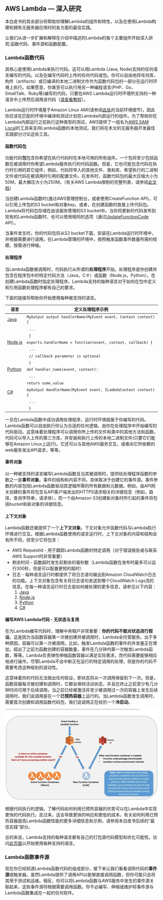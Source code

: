 ## AWS Lambda — 深入研究

本白皮书的其余部分将帮助你理解Lambda的组件和特性，以及在使用Lambda构建和拥有无服务器应用时的各方面的最佳实践。

让我们从进一步扩展和解释在介绍中描述的Lambda的每个主要组件开始深入研究:函数代码、事件源和函数配置。

### Lambda函数代码

其核心是使用Lambda来执行代码。这可以用Lambda (Java, Node)支持的任何语言编写的代码。以及在编写代码时上传的任何代码或包。你可以自由地将任何库、构件（artifacts）或已编译的本地二进制文件作为函数代码包的一部分在运行时环境上执行。如果愿意，你甚至可以执行用另一种编程语言(PHP、Go、SmallTalk、Ruby等)编写的代码，只要在AWS Lambda运行时环境所支持的一种语言中上传然后调用该代码（[请查看教程](https://aws.amazon.com/cn/blogs/compute/scripting-languages-for-aws-lambda-running-php-ruby-and-go/)）。

Lambda运行时环境基于Amazon Linux AMI(请参阅[此处](https://docs.aws.amazon.com/lambda/latest/dg/current-supported-versions.html)的当前环境细节)，因此你应该在匹配的环境中编译和测试计划在Lambda内部运行的组件。为了帮助你在Lambda内部运行之前执行这种类型的测试，AWS提供了一组名为[AWS SAM Local](https://github.com/awslabs/aws-sam-cli)的工具来支持Lambda函数的本地测试。我们将在本文的无服务器开发最佳实践部分讨论这些工具。

#### 函数代码包
功能代码**包**包含你希望在执行代码时在本地可用的所有组件。一个包将至少包括函数在被调用时你希望Lambda服务执行的代码函数。但是，它也可能包含代码在执行时引用的其它组件，例如，代码将导入的其他文件、类和库、希望执行的二进制文件或代码在被调用时引用的配置文件。在发布时，函数代码包的最大压缩大小为50M，最大解压大小为250M。（有关AWS Lambda限制的完整列表，请参阅[此文档](https://docs.aws.amazon.com/lambda/latest/dg/limits.html)）

当创建Lambda函数时(通过AWS管理控制台，或者使用CreateFunction API)，可以引用上传包的S3 bucket和对象key。或者，在创建函数时直接上传代码包。Lambda将代码包存储在由该服务管理的S3 bucket中。当你将更新的代码发布到现有的Lambda函数时，也可以使用相同的选项（通过[UpdateFunctionCode](https://docs.aws.amazon.com/zh_cn/lambda/latest/dg/API_UpdateFunctionCode.html) API）。

当事件发生时，你的代码包将从S3 bucket下载，安装在Lambda运行时环境中，并根据需要进行调用。在Lambda管理的环境中，按照触发函数事件数量所需的规模，按需进行伸缩。

#### 处理程序

当Lambda函数被调用时，代码执行从所谓的**处理程序**开始。处理程序是你创建并包含在程序包中的特定代码方法（Java，C＃）或函数（Node.js，Python）。在创建Lambda函数时指定处理程序。Lambda支持的每种语言对于如何在包中定义和引用函数处理程序都有自己的要求。

下面的链接将帮助你开始使用每种被支持的语言。

| 语言 | 定义处理程序示例  |
| ------ | --------- |
|  [Java](https://docs.aws.amazon.com/zh_cn/lambda/latest/dg/java-programming-model.html)  | `MyOutput output handlerName(MyEvent event, Context context) {` |
|        | ` ...` |
|        | ` }` |
|  [Node.js](https://docs.aws.amazon.com/zh_cn/lambda/latest/dg/programming-model.html)  | `exports.handlerName = function(event, context, callback) {` |
|        | ` ...` |
|        | ` // callback parameter is optional` |
|        | ` }` |
|  [Python](https://docs.aws.amazon.com/zh_cn/lambda/latest/dg/python-programming-model.html)  | `def handler_name(event, context):` |
|        | ` ...` |
|        | `return some_value` |
|  [C#](https://docs.aws.amazon.com/zh_cn/lambda/latest/dg/dotnet-programming-model.html)  | `myOutput HandlerName(MyEvent event, ILambdaContext context) {` |
|        | ` ...` |
|        | ` }` |

一旦在Lambda函数中成功调用处理程序，运行时环境就属于你编写的代码。Lambda函数可以自由执行你认为合适的任何逻辑，由你在处理程序中开始编写的代码驱动。这意味着处理程序可以调用你所上传的文件和类中的其他方法和函数。代码可以导入上传的第三方库，并安装和执行上传的本地二进制文件(只要它们能够在Amazon Linux上运行)。它还可以与其他AWS服务交互，或者向它所依赖的web服务发出API请求，等等。

#### 事件对象

以一种被支持的语言编写Lambda函数且当其被调用时，提供给处理程序函数的参数之一是**事件对象**。事件的结构和内容不同，具体取决于创建它的事件源。事件参数的内容包括Lambda函数驱动其逻辑所需的所有数据和元数据。例如，由API网关创建的事件将包含与API客户端发出的HTTPS请求相关的详细信息（例如，路径，查询字符串，请求体），而一个由Amazon S3创建新对象时所引起的事件将包括bucket和新对象的详细信息。

#### 上下文对象

Lambda函数还被提供了一个**上下文对象**。下文对象允许函数代码与Lambda执行环境进行交互。根据Lambda函数使用的语言运行时，上下文对象的内容和结构会有所不同，但至少它将包含：
- AWS RequestId - 用于跟踪Lambda函数的特定调用（对于错误报告或与联系AWS Support时非常重要）
- 剩余时间 - 函数超时发生前剩余的毫秒数（Lambda函数在发布时最多可以运行300秒，但是可以配置更短的超时）
- 日志 - 每种语言运行时都提供了将日志语句输出到Amazon CloudWatch日志的功能。上下文对象包含有关将日志语句发送到哪个CloudWatch Logs流的信息。在每一种语言运行时日志是如何被处理的更多信息，请参见以下内容：
  1. [Java](https://docs.aws.amazon.com/zh_cn/lambda/latest/dg/java-logging.html)
  2. [Node.js](https://docs.aws.amazon.com/zh_cn/lambda/latest/dg/nodejs-prog-model-logging.html)
  3. [Python](https://docs.aws.amazon.com/zh_cn/lambda/latest/dg/python-logging.html)
  4. [C#](https://docs.aws.amazon.com/zh_cn/lambda/latest/dg/dotnet-logging.html)

#### 编写AWS Lambda代码 - 无状态与复用

在为Lambda编写代码时，理解中央租户非常重要：**你的代码不能对状态进行假设**。这是因为当函数容器第一次被创建并被调用时，Lambda全托管服务。出于多种原因，容器可以第一次被调用。比如，触发Lambda函数的事件的并发量正在增加，超出了之前为函数创建的容器数量，事件在几分钟内第一次触发Lambda函数，等等。Lambda负责弹性伸缩函数容器以满足实际需求，而代码需要能够相应地进行操作。尽管Lambda不会中断正在运行的特定调用的处理，但是你的代码不需要考虑这种级别的波动性。

这意味着你的代码无法做出任何假设，即状态将从一次调用保留到下一次。但是，函数容器每次被创建和调用时，它都会保持活动状态，并且在终止之前至少有几分钟时间可用于后续调用。当之前已经被激活并至少被调用过一次的容器上发生后续调用时，我们说调用是在一个**已预热容器**上运行的。当Lambda函数发生调用时，需要首次创建和调用函数代码包，我们说调用正在经历一个**冷启动**。

![3](images/Figure3.jpg)

根据代码执行的逻辑，了解代码如何利用已预热容器的优势可以在Lambda中实现更快的代码执行。反过来，这会导致更快的响应和更低的成本。有关如何利用已预热容器提高Lambda函数性能的更多详细信息和示例，请参阅本白皮书后续的“最佳实践”部分。

总的来说，Lambda支持的每种语言都有自己的打包源代码模型和优化可能性。访问[此页面](https://docs.aws.amazon.com/lambda/latest/dg/programming-model-v2.html)以开始使用每种支持的语言。

### Lambda函数事件源

现在你已经知道Lambda函数代码的组成部分，接下来让我们看看调用代码的**事件源**或触发器。虽然Lambda提供了调用API以能够直接调用函数，但你可能只会将其用于测试和运维。相反，你可以将Lambda函数与AWS服务中发生的事件源关联起来，这些事件源将根据需要调用函数。你不必编写、伸缩或维护将事件源与Lambda函数集成在一起的任何软件。

